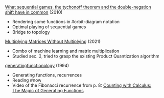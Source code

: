 [What sequential games, the tychonoff theorem and the double-negation shift have in common](https://dl.acm.org/doi/10.1145/1863597.1863605) (2010)
* Rendering some functions in #orbit-diagram notation
* Optimal playing of sequential games
* Bridge to topology

[Multiplying Matrices Without Multiplying](https://arxiv.org/abs/2106.10860) (2021)
* Combo of machine learning and matrix multiplication
* Studied sec. 3, tried to grasp the existing Product Quantization algorithm

[generatingfunctionology](https://www2.math.upenn.edu/~wilf/DownldGF.html) (1994)
* Generating functions, recurrences
* Reading #now
* Video of the Fibonacci recurrence from p. 8: [Counting with Calculus: The Magic of Generating Functions](https://www.youtube.com/watch?v=dLiT9axMDrg)
